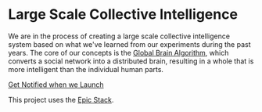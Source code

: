 # Large Scale Collective Intelligence

We are in the process of creating a large scale collective intelligence system based on what we've learned
from our experiments during the past years. The core of our concepts is the
[Global Brain Algorithm](https://social-protocols.org/global-brain), which
converts a social network into a distributed brain, resulting in a whole that is
more intelligent than the individual human parts.

[Get Notified when we Launch](https://social-protocols.org/social-network/)

This project uses the
[Epic Stack](https://github.com/epicweb-dev/epic-stack/tree/main/docs).
